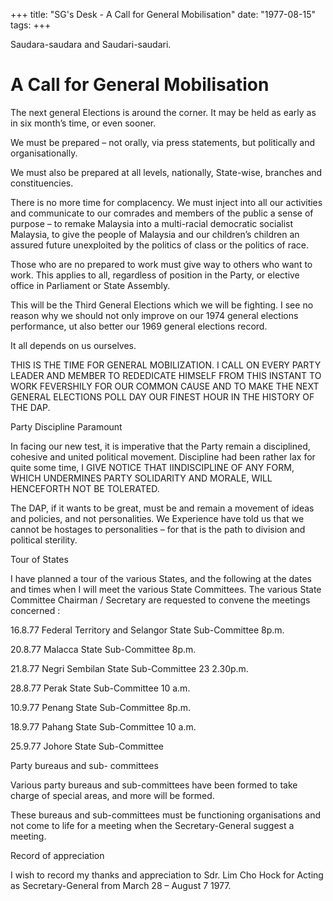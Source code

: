 +++ 
title: "SG's Desk - A Call for General Mobilisation"
date: "1977-08-15"
tags:
+++

Saudara-saudara and Saudari-saudari.

# A Call for General Mobilisation

The next general Elections is around the corner. It may be held as early as in six month’s time, or even sooner.

We must be prepared – not orally, via press statements, but politically and organisationally.</u>

We must also be prepared at all levels, nationally, State-wise, branches and constituencies.

There is no more time for complacency. We must inject into all our activities and communicate to our comrades and members of the public a sense of purpose – to remake Malaysia into a multi-racial democratic socialist Malaysia, to give the people of Malaysia and our children’s children an assured future unexploited by the politics of class or the politics of race.

Those who are no prepared to work must give way to others who want to work. This applies to all, regardless of position in the Party, or elective office in Parliament or State Assembly.

This will be the Third General Elections which we will be fighting. I see no reason why we should not only improve on our 1974 general elections performance, ut also better our 1969 general elections record.

It all depends on us ourselves.

THIS IS THE TIME FOR GENERAL MOBILIZATION. I CALL ON EVERY PARTY LEADER AND MEMBER TO REDEDICATE HIMSELF FROM THIS INSTANT TO WORK FEVERSHILY FOR OUR COMMON CAUSE AND TO MAKE THE NEXT GENERAL ELECTIONS POLL DAY OUR FINEST HOUR IN THE HISTORY OF THE DAP.

Party Discipline Paramount 

In facing our new test, it is imperative that the Party remain a disciplined, cohesive and united political movement. Discipline had been rather lax for quite some time, I GIVE NOTICE THAT IINDISCIPLINE OF ANY FORM, WHICH UNDERMINES PARTY SOLIDARITY AND MORALE, WILL HENCEFORTH NOT BE TOLERATED.

The DAP, if it wants to be great, must be and remain a movement of ideas and policies, and not personalities. We Experience have told us that we cannot be hostages to personalities – for that is the path to division and political sterility.

Tour of States

I have planned a tour of the various States, and the following at the dates and times when I will meet the various State Committees. The various State Committee Chairman / Secretary are requested to convene the meetings concerned : 

16.8.77		Federal Territory and Selangor State Sub-Committee 8p.m.

20.8.77		Malacca State Sub-Committee 8p.m.

21.8.77		Negri Sembilan State Sub-Committee 23  2.30p.m.

28.8.77		Perak State Sub-Committee   10 a.m.

10.9.77		Penang State Sub-Committee 8p.m.

18.9.77 		Pahang State Sub-Committee   10 a.m.

25.9.77		Johore State Sub-Committee   

Party bureaus and sub- committees

Various party bureaus and sub-committees have been formed to take charge of special areas, and more will be formed.

These bureaus and sub-committees must be functioning organisations and not come to life for a meeting when the Secretary-General suggest a meeting.

Record of appreciation

I wish to record my thanks and appreciation to Sdr. Lim Cho Hock for Acting as Secretary-General from March 28 – August 7 1977.
 
